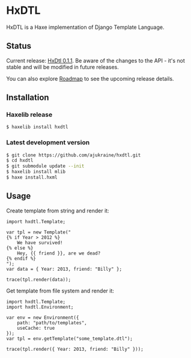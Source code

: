 # HxDTL

HxDTL is a Haxe implementation of Django Template Language.

## Status
Current release: [HxDtl 0.1.1](https://github.com/ajukraine/hxdtl/wiki/Roadmap#hxdtl-011). Be aware of the changes to the API - it's not stable and will be modified in future releases.

You can also explore [Roadmap][Roadmap] to see the upcoming release details.

## Installation

### Haxelib release
```bash
$ haxelib install hxdtl
```

### Latest development version
```bash
$ git clone https://github.com/ajukraine/hxdtl.git
$ cd hxdtl
$ git submodule update --init
$ haxelib install mlib
$ haxe install.hxml
```

## Usage

Create template from string and render it:

```as3
import hxdtl.Template;

var tpl = new Template("
{% if Year > 2012 %}
	We have survived!
{% else %}
	Hey, {{ friend }}, are we dead?
{% endif %}
");
var data = { Year: 2013, friend: "Billy" };

trace(tpl.render(data));
```

Get template from file system and render it:

```as3
import hxdtl.Template;
import hxdtl.Environment;

var env = new Environment({
	path: "path/to/templates",
	useCache: true
});
var tpl = env.getTemplate("some_template.dtl");

trace(tpl.render({ Year: 2013, friend: "Billy" }));
```

[Roadmap]: https://github.com/ajukraine/hxdtl/wiki/Roadmap
